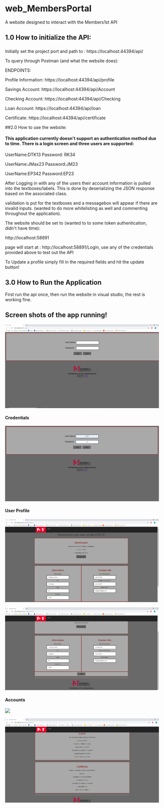# web_MembersPortal
A website designed to interact with the Members1st API

## 1.0 How to initialize the API:

##### 
Initially set the project port and path to : https://localhost:44394/api/

To query through Postman (and what the website does):


ENDPOINTS:

Profile Information: https://localhost:44394/api/profile

Savings Account: https://localhost:44394/api/Account

Checking Account: https://localhost:44394/api/Checking

Loan Account: https://localhost:44394/api/loan

Certificate: https://localhost:44394/api/certificate

##2.0 How to use the website:

#### This application currently doesn't support an authentication method due to time. There is a login screen and three users are supported:

UserName:DTK13 Password: RK34

UserName:JMax23	Password:JM23

UserName:EP342 Password:EP23

After Logging in with any of the users their account information is pulled into the textboxes/labels. This is done by deserializing the JSON response based on the associated class.

validation is put for the textboxes and a messagebox will appear if there are invalid inputs. (wanted to do more whitelisting as well and commenting throughout the application).

The website should be set to (wanted to to some token authentication, didn't have time):

http://localhost:58891

page will start at : http://localhost:58891/Login, use any of the credentials provided above to test out the API

To Update a profile simply fill in the required fields and hit the update button!

## 3.0 How to Run the Application

First run the api once, then run the website in visual studio, the rest is working fine.

## Screen shots of the app running!
![](images/LoginScreen.PNG)

#### Credentials
![](images/Credentials.PNG)

#### User Profile
![](images/userprofile.PNG)

![](images/userprofile2.PNG)

#### Accounts
![](images/Account.PNG)

![](images/Account2.PNG)
